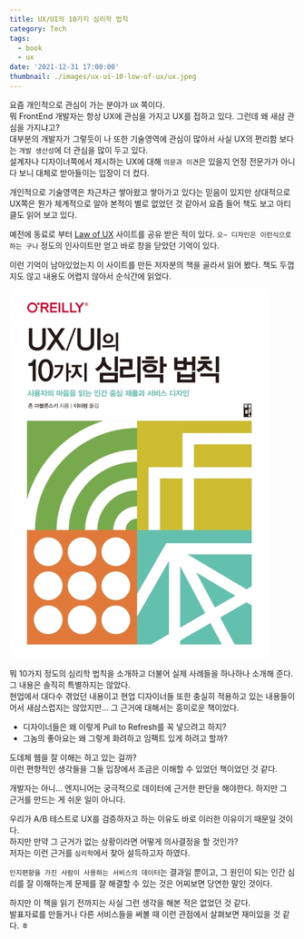 ```yaml
---
title: UX/UI의 10가지 심리학 법칙
category: Tech
tags:
  - book
  - ux
date: '2021-12-31 17:00:00'
thumbnail: ./images/ux-ui-10-low-of-ux/ux.jpeg
---
```


요즘 개인적으로 관심이 가는 분야가 `UX` 쪽이다.  
뭐 FrontEnd 개발자는 항상 UX에 관심을 가지고 UX를 접하고 있다. 그런데 왜 새삼 관심을 가지냐고?  
대부분의 개발자가 그렇듯이 나 또한 기술영역에 관심이 많아서 사실 UX의 편리함 보다는 `개발 생산성`에 더 관심을 많이 두고 있다.  
설계자나 디자이너쪽에서 제시하는 UX에 대해 `의문과 이견`은 있을지 언정 전문가가 아니다 보니 대체로 받아들이는 입장이 더 컸다.

개인적으로 기술영역은 차근차근 쌓아왔고 쌓아가고 있다는 믿음이 있지만
상대적으로 UX쪽은 뭔가 체계적으로 알아 본적이 별로 없었던 것 같아서 요즘 들어 책도 보고 아티클도 읽어 보고 있다.

예전에 동료로 부터 [Law of UX](https://lawsofux.com/) 사이트를 공유 받은 적이 있다.
`오~ 디자인은 이런식으로 하는 구나` 정도의 인사이트만 얻고 바로 창을 닫았던 기억이 있다.

이런 기억이 남아있었는지 이 사이트를 만든 저자분의 책을 골라서 읽어 봤다.
책도 두껍지도 않고 내용도 어렵지 않아서 순식간에 읽었다.

![](./images/ux-ui-10-low-of-ux/ux.jpeg)

뭐 10가지 정도의 심리학 법칙을 소개하고 더불어 실제 사례들을 하나하나 소개해 준다.  
그 내용은 솔직히 특별하지는 않았다.  
현업에서 대다수 겪었던 내용이고 현업 디자이너들 또한 충실히 적용하고 있는 내용들이어서 새삼스럽지는 않았지만...
그 근거에 대해서는 흥미로운 책이었다.

- 디자이너들은 왜 이렇게 Pull to Refresh를 꼭 넣으려고 하지?
- 그놈의 좋아요는 왜 그렇게 화려하고 임팩트 있게 하려고 할까?

도데체 웹을 잘 이해는 하고 있는 걸까?  
이런 편향적인 생각들을 그들 입장에서 조금은 이해할 수 있었던 책이었던 것 같다.

개발자는 아니... 엔지니어는 궁극적으로 데이터에 근거한 판단을 해야한다.
하지만 그 근거를 만드는 게 쉬운 일이 아니다.

우리가 A/B 테스트로 UX를 검증하자고 하는 이유도 바로 이러한 이유이기 때문일 것이다.  
하지만 만약 그 근거가 없는 상황이라면 어떻게 의사결정을 할 것인가?  
저자는 이런 근거를 `심리학`에서 찾아 설득하고자 하였다.

`인지편향을 가진 사람이 사용하는 서비스의 데이터`는 결과일 뿐이고,
그 원인이 되는 인간 심리를 잘 이해하는게
문제를 잘 해결할 수 있는 것은 어찌보면 당연한 말인 것이다.

하지만 이 책을 읽기 전까지는 사실 그런 생각을 해본 적은 없었던 것 같다.  
발표자료를 만들거나 다른 서비스들을 써볼 때 이런 관점에서 살펴보면 재미있을 것 같다. ㅎ
